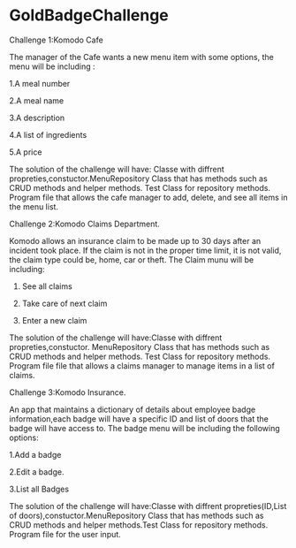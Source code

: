 # GoldBadgeChallenge
Challenge 1:Komodo Cafe

The manager of the Cafe wants a new menu item with some options, the menu will be including :

1.A meal number 

2.A meal name

3.A description

4.A list of ingredients

5.A price

The solution of the challenge will have: Classe with diffrent propreties,constuctor.MenuRepository Class that has methods such as CRUD methods and helper methods.
 Test Class for repository methods. Program file that allows the cafe manager to add, delete, and see all items in the menu list.

Challenge 2:Komodo Claims Department. 

Komodo allows an insurance claim to be made up to 30 days after an incident took place. If the claim is not in the proper time limit, it is not valid, the claim type could be, home, car or theft.
The Claim munu will be including:

1. See all claims

2. Take care of next claim

3. Enter a new claim

The solution of the challenge will have:Classe with diffrent propreties,constuctor. MenuRepository Class that has methods such as CRUD methods and helper methods.
 Test Class for repository methods. Program file file that allows a claims manager to manage items in a list of claims.
                   
                                        
 Challenge 3:Komodo Insurance.
 
 An app that maintains a dictionary of details about employee badge information,each badge will have a specific ID and list of doors that the badge will have access to. The badge menu will be including the following options:
 
1.Add a badge

2.Edit a badge.

3.List all Badges

The solution of the challenge will have:Classe with diffrent propreties(ID,List of doors),constuctor.MenuRepository Class that has methods such as CRUD methods and helper methods.Test Class for repository methods. Program file for the user input.

                                        
                                        
                                       

                                        
 
